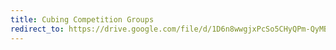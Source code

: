 ```yaml
---
title: Cubing Competition Groups
redirect_to: https://drive.google.com/file/d/1D6n8wwgjxPcSo5CHyQPm-QyMBEgTsEZB/view?usp=drive_link
---
```

